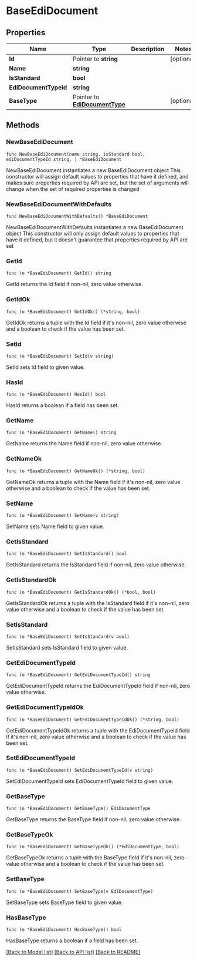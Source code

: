 # BaseEdiDocument

## Properties

Name | Type | Description | Notes
------------ | ------------- | ------------- | -------------
**Id** | Pointer to **string** |  | [optional] 
**Name** | **string** |  | 
**IsStandard** | **bool** |  | 
**EdiDocumentTypeId** | **string** |  | 
**BaseType** | Pointer to [**EdiDocumentType**](EdiDocumentType.md) |  | [optional] 

## Methods

### NewBaseEdiDocument

`func NewBaseEdiDocument(name string, isStandard bool, ediDocumentTypeId string, ) *BaseEdiDocument`

NewBaseEdiDocument instantiates a new BaseEdiDocument object
This constructor will assign default values to properties that have it defined,
and makes sure properties required by API are set, but the set of arguments
will change when the set of required properties is changed

### NewBaseEdiDocumentWithDefaults

`func NewBaseEdiDocumentWithDefaults() *BaseEdiDocument`

NewBaseEdiDocumentWithDefaults instantiates a new BaseEdiDocument object
This constructor will only assign default values to properties that have it defined,
but it doesn't guarantee that properties required by API are set

### GetId

`func (o *BaseEdiDocument) GetId() string`

GetId returns the Id field if non-nil, zero value otherwise.

### GetIdOk

`func (o *BaseEdiDocument) GetIdOk() (*string, bool)`

GetIdOk returns a tuple with the Id field if it's non-nil, zero value otherwise
and a boolean to check if the value has been set.

### SetId

`func (o *BaseEdiDocument) SetId(v string)`

SetId sets Id field to given value.

### HasId

`func (o *BaseEdiDocument) HasId() bool`

HasId returns a boolean if a field has been set.

### GetName

`func (o *BaseEdiDocument) GetName() string`

GetName returns the Name field if non-nil, zero value otherwise.

### GetNameOk

`func (o *BaseEdiDocument) GetNameOk() (*string, bool)`

GetNameOk returns a tuple with the Name field if it's non-nil, zero value otherwise
and a boolean to check if the value has been set.

### SetName

`func (o *BaseEdiDocument) SetName(v string)`

SetName sets Name field to given value.


### GetIsStandard

`func (o *BaseEdiDocument) GetIsStandard() bool`

GetIsStandard returns the IsStandard field if non-nil, zero value otherwise.

### GetIsStandardOk

`func (o *BaseEdiDocument) GetIsStandardOk() (*bool, bool)`

GetIsStandardOk returns a tuple with the IsStandard field if it's non-nil, zero value otherwise
and a boolean to check if the value has been set.

### SetIsStandard

`func (o *BaseEdiDocument) SetIsStandard(v bool)`

SetIsStandard sets IsStandard field to given value.


### GetEdiDocumentTypeId

`func (o *BaseEdiDocument) GetEdiDocumentTypeId() string`

GetEdiDocumentTypeId returns the EdiDocumentTypeId field if non-nil, zero value otherwise.

### GetEdiDocumentTypeIdOk

`func (o *BaseEdiDocument) GetEdiDocumentTypeIdOk() (*string, bool)`

GetEdiDocumentTypeIdOk returns a tuple with the EdiDocumentTypeId field if it's non-nil, zero value otherwise
and a boolean to check if the value has been set.

### SetEdiDocumentTypeId

`func (o *BaseEdiDocument) SetEdiDocumentTypeId(v string)`

SetEdiDocumentTypeId sets EdiDocumentTypeId field to given value.


### GetBaseType

`func (o *BaseEdiDocument) GetBaseType() EdiDocumentType`

GetBaseType returns the BaseType field if non-nil, zero value otherwise.

### GetBaseTypeOk

`func (o *BaseEdiDocument) GetBaseTypeOk() (*EdiDocumentType, bool)`

GetBaseTypeOk returns a tuple with the BaseType field if it's non-nil, zero value otherwise
and a boolean to check if the value has been set.

### SetBaseType

`func (o *BaseEdiDocument) SetBaseType(v EdiDocumentType)`

SetBaseType sets BaseType field to given value.

### HasBaseType

`func (o *BaseEdiDocument) HasBaseType() bool`

HasBaseType returns a boolean if a field has been set.


[[Back to Model list]](../README.md#documentation-for-models) [[Back to API list]](../README.md#documentation-for-api-endpoints) [[Back to README]](../README.md)


